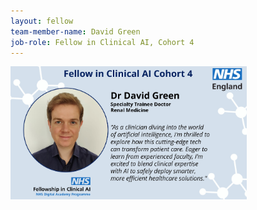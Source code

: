 ```yaml
---
layout: fellow
team-member-name: David Green
job-role: Fellow in Clinical AI, Cohort 4
---
```

<img src="/assets/img/fellow/card/david-green-quote.jpg" alt="Alt text" style="width:75%;">